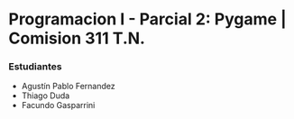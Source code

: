 # Programacion I - Parcial 2: Pygame | Comision 311 T.N.

### Estudiantes

- Agustín Pablo Fernandez
- Thiago Duda
- Facundo Gasparrini